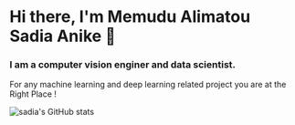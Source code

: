 # Hi there, I'm Memudu Alimatou Sadia Anike 👋

### I am a computer vision enginer and data scientist.

For any machine learning and deep learning related project you are at the Right Place !


![sadia's GitHub stats](https://github-readme-stats.vercel.app/api?username=memudualimatou&show_icons=true&theme=radical)




<!--
**memudualimatou/memudualimatou** is a ✨ _special_ ✨ repository because its `README.md` (this file) appears on your GitHub profile.

Here are some ideas to get you started:

- 🔭 I’m currently working on ...
- 🌱 I’m currently learning ...
- 👯 I’m looking to collaborate on ...
- 🤔 I’m looking for help with ...
- 💬 Ask me about ...
- 📫 How to reach me: ...
- 😄 Pronouns: ...
- ⚡ Fun fact: ...
-->
